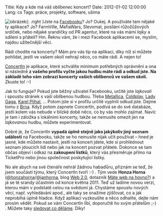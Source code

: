 Title: Kdy a kde má váš oblíbenec koncert?
Date: 2012-01-02 12:00:00
Lang: cs
Tags: práce, projekty, software, ušima

![obrázek]({static}/images/160.jpg){: .right }Jste na [Facebooku](http://www.facebook.com/)? Jo? Oukej. A používáte tam nějaké ty aplikace? Jo? FarmVille, MafiaWars, Slevomat, posílání růžožůžových srdíček, nebo nějaké srandičky od PR agentur, které na vás mámí *lajky* a sdílení s přáteli? Hm. Řeknu vám, že i mezi Facebook aplikacemi se, myslím, najdou užitečnější věci.

Rádi chodíte na koncerty? Mám pro vás tip na aplikaci, díky níž si můžete pohlídat, jestli ve vašem okolí nehrají něco, co máte rádi. A nejen to!

[ConcertIn](http://www.concertin.com/) je aplikace, které schválíte minimum potřebných oprávnění a ona si následně **z vašeho profilu vyčte jakou hudbu máte rádi a odkud jste. Na základě toho vám zobrazí koncerty vašich oblíbenců ve vašem okolí.** Zkuste to! :-)

Jak to funguje? Pokud jste běžný uživatel Facebooku, určitě jste *lajkovali* i spoustu stránek s vaší oblíbenou hudbou. Třeba [Metallica](https://www.facebook.com/Metallica), [Coldplay](https://www.facebook.com/coldplay), [Lady Gaga](https://www.facebook.com/ladygaga), [Karel Plíhal](https://www.facebook.com/pages/Karel-Plíhal/104119192956467), … Potom jste si v profilu určitě vyplnili odkud jste. Dejme tomu z [Brna](https://www.facebook.com/pages/Brno-Czech-Republic/107645375935528). Když potom zapnete ConcertIn, podívá se do své databáze, jestli kolem vás nebude v blízké době něco, co by vás mohlo zajímat. Navíc je tam i záložka s lokálními koncerty, takže se nemusíte omezit jen na *lajkovanou* hudbu, můžete experimentovat.

Dobré je, že ConcertIn **vypadá úplně stejně jako jakýkoliv jiný seznam událostí** na Facebooku, takže se ho nemusíte nijak učit používat – hned je jasné, kde můžete nastavit, jestli na koncert jdete, kde si prohlédnout seznam jdoucích lidí nebo jak na koncert pozvat přátele. Dokonce se tam občas objeví i odkaz na **zakoupení lístků**, který vás přesměruje přímo na TicketPro nebo jinou společnost poskytující lístky.

No ale abych na své čtenáře nehrál žádnou habaďůru, přiznám se teď, že jsem součástí týmu, který ConcertIn tvoří :-) . Tým vede **Honza Horna** ([@honzahorna](https://twitter.com/honzahorna)/[@jan­horna](https://twitter.com/janhorna), blog [Web 2.0](http://web2-0.cz/), dotazník [Máte web na hovno?](http://webnahovno.cz)) a já se té srandy účastním od konce května 2011. Teď už ladíme novou verzi, kterou mám v podstatě celou na svědomí já. Chystáme spoustu nových věcí, např. vyhledávání apod., ale taky se snažíme zjišťovat, co a jak neprobíhá úplně hladce. Když aplikaci vyzkoušíte a něco odhalíte, dejte nám prosím vědět. Pokud se vám ConcertIn líbí, doporučtě ho svým přátelům ;-) . Můžete taky [sledovat co děláme](https://twitter.com/concertin). Díky!
